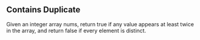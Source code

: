## Contains Duplicate

Given an integer array nums, return true if any value appears at least twice in the array, and return false if every element is distinct.
